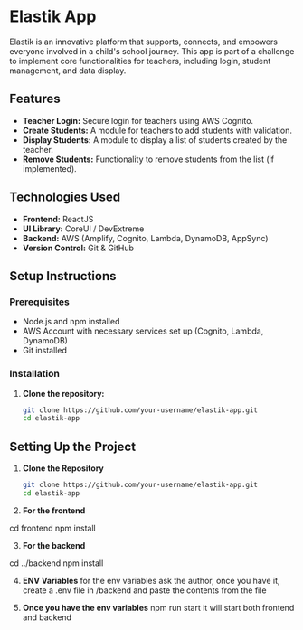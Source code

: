 # Elastik App

Elastik is an innovative platform that supports, connects, and empowers everyone involved in a child's school journey. This app is part of a challenge to implement core functionalities for teachers, including login, student management, and data display.

## Features

- **Teacher Login:** Secure login for teachers using AWS Cognito.
- **Create Students:** A module for teachers to add students with validation.
- **Display Students:** A module to display a list of students created by the teacher.
- **Remove Students:** Functionality to remove students from the list (if implemented).

## Technologies Used

- **Frontend:** ReactJS
- **UI Library:** CoreUI / DevExtreme
- **Backend:** AWS (Amplify, Cognito, Lambda, DynamoDB, AppSync)
- **Version Control:** Git & GitHub

## Setup Instructions

### Prerequisites

- Node.js and npm installed
- AWS Account with necessary services set up (Cognito, Lambda, DynamoDB)
- Git installed

### Installation

1. **Clone the repository:**

   ```bash
   git clone https://github.com/your-username/elastik-app.git
   cd elastik-app
   ```

## Setting Up the Project

1. **Clone the Repository**

   ```bash
   git clone https://github.com/your-username/elastik-app.git
   cd elastik-app

   ```

2. **For the frontend**

cd frontend
npm install

3. **For the backend**

cd ../backend
npm install

4. **ENV Variables**
   for the env variables ask the author, once you have it, create a .env file in /backend and paste the contents from the file

5. **Once you have the env variables**
    npm run start
it will start both frontend and backend
